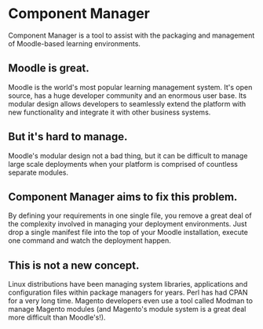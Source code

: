 # Component Manager

Component Manager is a tool to assist with the packaging and management 
of Moodle-based learning environments.

## Moodle is great.

Moodle is the world's most popular learning management system. It's open source,
has a huge developer community and an enormous user base. Its modular design
allows developers to seamlessly extend the platform with new functionality and
integrate it with other business systems.

## But it's hard to manage.

Moodle's modular design not a bad thing, but it can be difficult to manage large
scale deployments when your platform is comprised of countless separate modules.

## Component Manager aims to fix this problem.

By defining your requirements in one single file, you remove a great deal of the
complexity involved in managing your deployment environments. Just drop a single
manifest file into the top of your Moodle installation, execute one command and
watch the deployment happen.

## This is not a new concept.

Linux distributions have been managing system libraries, applications and configuration files within package managers for years. Perl has had CPAN for a
very long time. Magento developers even use a tool called Modman to manage
Magento modules (and Magento's module system is a great deal more difficult than
Moodle's!).
